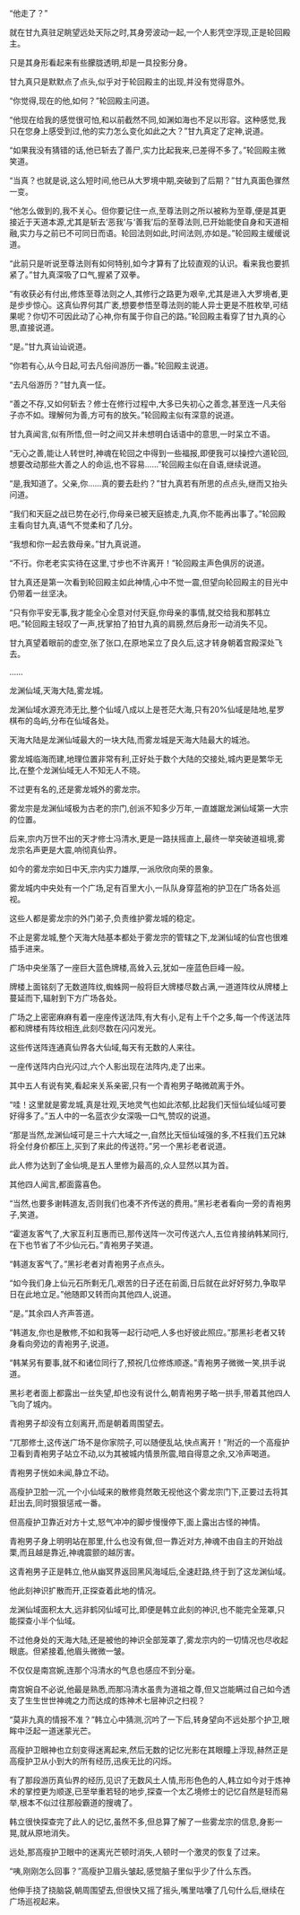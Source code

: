 
“他走了？”

就在甘九真驻足眺望远处天际之时,其身旁波动一起,一个人影凭空浮现,正是轮回殿主。

只是其身形看起来有些朦胧透明,却是一具投影分身。

甘九真只是默默点了点头,似乎对于轮回殿主的出现,并没有觉得意外。

“你觉得,现在的他,如何？”轮回殿主问道。

“他现在给我的感觉很可怕,和以前截然不同,如渊如海也不足以形容。这种感觉,我只在您身上感受到过,他的实力怎么变化如此之大？”甘九真定了定神,说道。

“如果我没有猜错的话,他已斩去了善尸,实力比起我来,已差得不多了。”轮回殿主微笑道。

“当真？也就是说,这么短时间,他已从大罗境中期,突破到了后期？”甘九真面色骤然一变。

“他怎么做到的,我不关心。但你要记住一点,至尊法则之所以被称为至尊,便是其更接近于天道本源,尤其是斩去‘恶我’与‘善我’后的至尊法则,已开始能使自身和天道相融,实力与之前已不可同日而语。轮回法则如此,时间法则,亦如是。”轮回殿主缓缓说道。

“此前只是听说至尊法则有如何特别,如今才算有了比较直观的认识。看来我也要抓紧了。”甘九真深吸了口气,握紧了双拳。

“有收获必有付出,修炼至尊法则之人,其修行之路更为艰辛,尤其是进入大罗境者,更是步步惊心。这真仙界何其广袤,想要参悟至尊法则的能人异士更是不胜枚举,可结果呢？你切不可因此动了心神,你有属于你自己的路。”轮回殿主看穿了甘九真的心思,直接说道。

“是。”甘九真讪讪说道。

“你若有心,从今日起,可去凡俗间游历一番。”轮回殿主说道。

“去凡俗游历？”甘九真一怔。

“善之不存,又如何斩去？修士在修行过程中,大多已失初心之善念,甚至连一凡夫俗子亦不如。理解何为善,方可有的放矢。”轮回殿主似有深意的说道。

甘九真闻言,似有所悟,但一时之间又并未想明白话语中的意思,一时呆立不语。

“无心之善,能让人转世时,神魂在轮回之中得到一些福报,即便我可以操控六道轮回,想要改动那些大善之人的命运,也不容易……”轮回殿主似在自语,继续说道。

“是,我知道了。父亲,你……真的要去赴约？”甘九真若有所思的点点头,继而又抬头问道。

“我们和天庭之战已势在必行,你母亲已被天庭掳走,九真,你不能再出事了。”轮回殿主看向甘九真,语气不觉柔和了几分。

“我想和你一起去救母亲。”甘九真说道。

“不行。你老老实实待在这里,寸步也不许离开！”轮回殿主声色俱厉的说道。

甘九真还是第一次看到轮回殿主如此神情,心中不觉一震,但望向轮回殿主的目光中仍带着一丝坚决。

“只有你平安无事,我才能全心全意对付天庭,你母亲的事情,就交给我和那韩立吧。”轮回殿主轻叹了一声,抚掌拍了拍甘九真的肩膀,然后身形一动消失不见。

甘九真望着眼前的虚空,张了张口,在原地呆立了良久后,这才转身朝着宫殿深处飞去。

……

龙渊仙域,天海大陆,雾龙城。

龙渊仙域水源充沛无比,整个仙域八成以上是苍茫大海,只有20%仙域是陆地,星罗棋布的岛屿,分布在仙域各处。

天海大陆是龙渊仙域最大的一块大陆,而雾龙城是天海大陆最大的城池。

雾龙城临海而建,地理位置非常有利,正好处于数个大陆的交接处,城内更是繁华无比,在整个龙渊仙域无人不知无人不晓。

不过更有名的,还是雾龙城外的雾龙宗。

雾龙宗是龙渊仙域极为古老的宗门,创派不知多少万年,一直雄踞龙渊仙域第一大宗的位置。

后来,宗内万世不出的天才修士冯清水,更是一路扶摇直上,最终一举突破道祖境,雾龙宗名声更是大震,响彻真仙界。

如今的雾龙宗如日中天,宗内实力雄厚,一派欣欣向荣的景象。

雾龙城内中央处有一个广场,足有百里大小,一队队身穿蓝袍的护卫在广场各处巡视。

这些人都是雾龙宗的外门弟子,负责维护雾龙城的稳定。

不止是雾龙城,整个天海大陆基本都处于雾龙宗的管辖之下,龙渊仙域的仙宫也很难插手进来。

广场中央坐落了一座巨大蓝色牌楼,高耸入云,犹如一座蓝色巨峰一般。

牌楼上面铭刻了无数道阵纹,蜘蛛网一般将巨大牌楼尽数占满,一道道阵纹从牌楼上蔓延而下,辐射到下方广场各处。

广场之上密密麻麻有着一座座传送法阵,有大有小,足有上千个之多,每一个传送法阵都和牌楼有阵纹相连,此刻尽数在闪闪发光。

这些传送阵连通真仙界各大仙域,每天有无数的人来往。

一座传送阵内白光闪过,六个人影出现在法阵内,走了出来。

其中五人有说有笑,看起来关系亲密,只有一个青袍男子略微疏离于外。

“哇！这里就是雾龙城,真是壮观,天地灵气也如此浓郁,比起我们天恒仙域仙域可要好得多了。”五人中的一名蓝衣少女深吸一口气,赞叹的说道。

“那是当然,龙渊仙域可是三十六大域之一,自然比天恒仙域强的多,不枉我们五兄妹将全付身价都压上,买到了来此的传送符。”另一个黑衫老者说道。

此人修为达到了金仙境,是五人里修为最高的,众人显然以其为首。

其他四人闻言,都面露喜色。

“当然,也要多谢韩道友,否则我们也凑不齐传送的费用。”黑衫老者看向一旁的青袍男子,笑道。

“霍道友客气了,大家互利互惠而已,那传送阵一次可传送六人,五位肯接纳韩某同行,在下也节省了不少仙元石。”青袍男子笑道。

“韩道友客气了。”黑衫老者对青袍男子点点头。

“如今我们身上仙元石所剩无几,艰苦的日子还在前面,日后就在此好好努力,争取早日在此地立足。”他随即又转而向其他四人,说道。

“是。”其余四人齐声答道。

“韩道友,你也是散修,不如和我等一起行动吧,人多也好彼此照应。”那黑衫老者又转身看向旁边的青袍男子,说道。

“韩某另有要事,就不和诸位同行了,预祝几位修炼顺遂。”青袍男子微微一笑,拱手说道。

黑衫老者面上都露出一丝失望,却也没有说什么,朝青袍男子略一拱手,带着其他四人飞向了城内。

青袍男子却没有立刻离开,而是朝着周围望去。

“兀那修士,这传送广场不是你家院子,可以随便乱站,快点离开！”附近的一个高瘦护卫看到青袍男子站立不动,以为其被城内情景所震,暗自得意之余,又冷声喝道。

青袍男子恍如未闻,静立不动。

高瘦护卫脸一沉,一个小仙域来的散修竟然敢无视他这个雾龙宗门下,正要过去将其赶出去,同时狠狠惩戒一番。

但高瘦护卫靠近对方十丈,怒气冲冲的脚步慢慢停下,面上露出古怪的神情。

青袍男子身上明明站在那里,什么也没有做,但一靠近对方,神魂不由自主的开始战栗,而且越是靠近,神魂震颤的越厉害。

这青袍男子正是韩立,他从幽冥界返回黑风海域后,全速赶路,终于到了这龙渊仙域。

他此刻神识扩散而开,正探查着此地的情况。

龙渊仙域面积太大,远非鹤冈仙域可比,即便是韩立此刻的神识,也不能完全笼罩,只能探查小半个仙域。

不过他身处的天海大陆,还是被他的神识全部笼罩了,雾龙宗内的一切情况也尽收起眼底。但紧接着,他眉头微微一皱。

不仅仅是南宫婉,连那个冯清水的气息也感应不到分毫。

南宫婉自不必说,他最是熟悉,而那冯清水虽贵为道祖之尊,但又岂能瞒过自己如今透支了生生世世神魂之力而达成的炼神术七层神识之扫视？

“莫非九真的情报不准？”韩立心中猜测,沉吟了一下后,转身望向不远处那个护卫,眼眸中泛起一道迷蒙光芒。

高瘦护卫眼神也立刻变得迷离起来,然后无数的记忆光影在其眼瞳上浮现,赫然正是高瘦护卫从小到大的所有经历,迅疾无比的闪烁。

有了那段游历真仙界的经历,见识了无数风土人情,形形色色的人,韩立如今对于炼神术的掌控更为顺遂,已至举重若轻的地步,探查一个太乙境修士的记忆自然是轻而易举,根本不似过往那般霸道的搜魂了。

韩立很快探查完了此人的记忆,虽然不多,但总算了解了一些雾龙宗的信息,身影一晃,就从原地消失。

远处,那高瘦护卫眼中的迷离光芒顿时消失,人顿时一个激灵的恢复了过来。

“咦,刚刚怎么回事？”高瘦护卫眉头皱起,感觉脑子里似乎少了什么东西。

他伸手挠了挠脑袋,朝周围望去,但很快又摇了摇头,嘴里咕囔了几句什么后,继续在广场巡视起来。